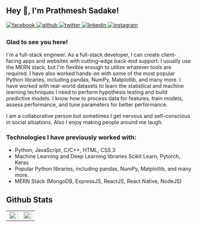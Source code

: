 ## Hey 👋, I'm Prathmesh Sadake!  
  

<a href="https://www.facebook.com/prathmeshsadake" target="_blank">
<img src=https://img.shields.io/badge/facebook-%232E87FB.svg?&style=for-the-badge&logo=facebook&logoColor=white alt=facebook style="margin-bottom: 5px;" />
</a>
<a href="https://github.com/prathmeshsadake" target="_blank">
<img src=https://img.shields.io/badge/github-%2324292e.svg?&style=for-the-badge&logo=github&logoColor=white alt=github style="margin-bottom: 5px;" />
</a>
<a href="https://twitter.com/prathmeshsadake" target="_blank">
<img src=https://img.shields.io/badge/twitter-%2300acee.svg?&style=for-the-badge&logo=twitter&logoColor=white alt=twitter style="margin-bottom: 5px;" />
</a>
<a href="https://linkedin.com/in/prathmeshsadake" target="_blank">
<img src=https://img.shields.io/badge/linkedin-%231E77B5.svg?&style=for-the-badge&logo=linkedin&logoColor=white alt=linkedin style="margin-bottom: 5px;" />
</a>
<a href="https://instagram.com/prxthmesh" target="_blank">
<img src=https://img.shields.io/badge/instagram-%23000000.svg?&style=for-the-badge&logo=instagram&logoColor=white alt=instagram style="margin-bottom: 5px;" />
</a>  
  
### Glad to see you here!  
I'm a full-stack engineer. As a full-stack developer, I can create client-facing apps and websites with cutting-edge back-end support. I usually use the MERN stack, but I'm flexible enough to utilize whatever tools are required. I have also worked hands-on with some of the most popular Python libraries, including pandas, NumPy, Matplotlib, and many more. I have worked with real-world datasets to learn the statistical and machine learning techniques I need to perform hypothesis testing and build predictive models. I know how to process data for features, train models, assess performance, and tune parameters for better performance.

I am a collaborative person but sometimes I get nervous and self-conscious in social situations. Also I enjoy making people around me laugh.
<br/>

<!--<img src="https://www.siliconrepublic.com/wp-content/uploads/2014/12/img/Data-scientist-what-I-do.jpg" width="%"/>-->

### Technologies I have previously worked with:

- Python, JavaScript, C/C++, HTML, CSS 3
- Machine Learning and Deep Learning libraries Scikit Learn, Pytorch, Keras
- Popular Python libraries, including pandas, NumPy, Matplotlib, and many more.
- MERN Stack (MongoDB, ExpressJS, ReactJS, React Native, NodeJS)


## Github Stats  
<table><tr><td valign="top" width="50%">

<img src="https://github-readme-stats.vercel.app/api?username=prathmeshsadake&show_icons=true&count_private=true&hide_border=true" align="left" style="width: 100%" />

</td><td valign="top" width="50%">

<img src="https://github-readme-stats.vercel.app/api/top-langs/?username=prathmeshsadake&hide_border=true&layout=compact&langs_count=6" align="left" style="width: 100%" />

</td></tr></table>  

<br/>  

<!-- <p align="center"> <img alt="Activity" src="https://activity-graph.herokuapp.com/graph?username=prathmeshsadake&theme=react-dark" /> </p> -->
